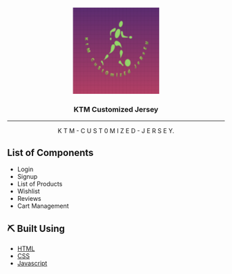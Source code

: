 <p align="center">
  <a href="" rel="noopener">
 <img width=200px height=200px src="./src/assets/images/logo.png" alt="KTM logo"></a>
</p>

<h3 align="center">KTM Customized Jersey</h3>


---

<p align="center"> K T M - C U S T 0 M I Z E D - J E R S E Y.
    <br> 
</p>

## List of Components <a name="listofcomponents"></a>

- Login
- Signup
- List of Products
- Wishlist
- Reviews
- Cart Management

## ⛏️ Built Using <a name = "built_using"></a>

- [HTML](https://developer.mozilla.org/en-US/docs/Web/HTML)
- [CSS](https://developer.mozilla.org/en-US/docs/Web/CSS)
- [Javascript](https://developer.mozilla.org/en-US/docs/Web/JavaScript)
